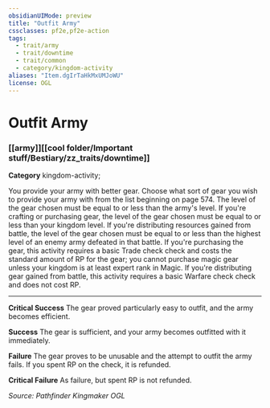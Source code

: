 ```yaml
---
obsidianUIMode: preview
title: "Outfit Army"
cssclasses: pf2e,pf2e-action
tags:
  - trait/army
  - trait/downtime
  - trait/common
  - category/kingdom-activity
aliases: "Item.dgIrTaHkMxUMJoWU"
license: OGL
---
```

# Outfit Army

### [[army]][[cool folder/Important stuff/Bestiary/zz_traits/downtime]]

**Category** kingdom-activity; 




You provide your army with better gear. Choose what sort of gear you wish to provide your army with from the list beginning on page 574. The level of the gear chosen must be equal to or less than the army's level. If you're crafting or purchasing gear, the level of the gear chosen must be equal to or less than your kingdom level. If you're distributing resources gained from battle, the level of the gear chosen must be equal to or less than the highest level of an enemy army defeated in that battle. If you're purchasing the gear, this activity requires a basic Trade check check and costs the standard amount of RP for the gear; you cannot purchase magic gear unless your kingdom is at least expert rank in Magic. If you're distributing gear gained from battle, this activity requires a basic Warfare check check and does not cost RP.

* * *

**Critical Success** The gear proved particularly easy to outfit, and the army becomes efficient.

**Success** The gear is sufficient, and your army becomes outfitted with it immediately.

**Failure** The gear proves to be unusable and the attempt to outfit the army fails. If you spent RP on the check, it is refunded.

**Critical Failure** As failure, but spent RP is not refunded.

*Source: Pathfinder Kingmaker*
*OGL*